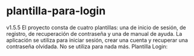 # plantilla-para-login
v1.5.5
El proyecto consta de cuatro plantillas: una de inicio de sesión, de registro, de recuperación de contraseña y una de manual de ayuda. La aplicación se utiliza para iniciar sesión, crear una cuenta y recuperar una contraseña olvidada. No se utiliza para nada más. 
  Plantilla Login: 
